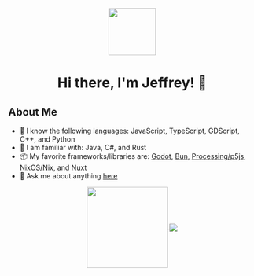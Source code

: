 <div align="center">
  <a alt="icon" href="https://jeffreyharmon.dev">
    <img align="center" src="https://avatars1.githubusercontent.com/u/16364318" width="96" />
  </a>
  <h1>Hi there, I'm Jeffrey! 👋</h1>
  
</div>

## About Me
- 💾 I know the following languages: JavaScript, TypeScript, GDScript, C++, and Python
- 📖 I am familiar with: Java, C#, and Rust
- 📦 My favorite frameworks/libraries are: [Godot](https://godotengine.org/), [Bun](https://bun.sh/), [Processing/p5js](https://processing.org/), [NixOS/Nix](https://nixos.org/), and [Nuxt](https://nuxt.com/)
- 💬 Ask me about anything [here](https://github.com/SquarePear/SquarePear/issues)

<!-- Credit: https://github.com/anuraghazra/github-readme-stats -->
<div align="center">
<a href="https://github.com/anuraghazra/github-readme-stats">
  <img align="center" height="165" src="https://readme-stats.clckblog.space/api?username=SquarePear&count_private=true&show_icons=true&include_all_commits=true&theme=dracula" />
</a>
<a href="https://github.com/anuraghazra/github-readme-stats">
  <img align="center" src="https://readme-stats.clckblog.space/api/top-langs/?username=SquarePear&layout=compact&langs_count=6&theme=dracula" />
</a>
</div>
